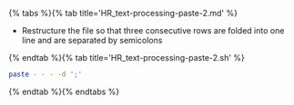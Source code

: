 {% tabs %}{% tab title='HR_text-processing-paste-2.md' %}

* Restructure the file so that three consecutive rows are folded into one line and are separated by semicolons

{% endtab %}{% tab title='HR_text-processing-paste-2.sh' %}

```sh
paste - - - -d ';'
```

{% endtab %}{% endtabs %}
